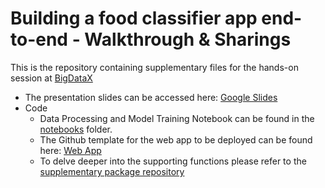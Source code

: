 # Building a food classifier app end-to-end - Walkthrough & Sharings

This is the repository containing supplementary files for the hands-on session at [BigDataX](https://www.meetup.com/BigDataX/)


- The presentation slides can be accessed here: [Google Slides](https://docs.google.com/presentation/d/1_2OTrckNkmBeT7EA5s8EI3W9EMfKxK5cT7u1B9mwp5U/edit?usp=sharing)
- Code
  - Data Processing and Model Training Notebook can be found in the [notebooks](notebooks/) folder.
  - The Github template for the web app to be deployed can be found here: [Web App](https://github.com/yoke2/food_classifier_tf2_cloud_run)
  - To delve deeper into the supporting functions please refer to the [supplementary package repository](https://github.com/yoke2/suptools)
